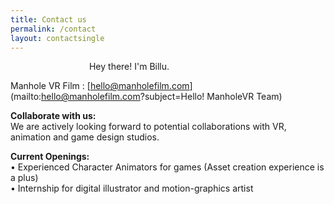 ```yaml
---
title: Contact us
permalink: /contact
layout: contactsingle
---
```



<figure style="max-width: 300px" class="align-right">
  <img src="{{ site.url }}{{ site.baseurl }}/assets/img/mvrimages/billu1.png" alt="">
  <span style="text-align:center;"><figcaption>Hey there! I'm Billu.</figcaption></span>
</figure> 


Manhole VR Film : [hello@manholefilm.com](mailto:hello@manholefilm.com?subject=Hello! ManholeVR Team)


**Collaborate with us:**<br>
We are actively looking forward to potential collaborations with VR, animation and game design studios.


**Current Openings:**<br>
• Experienced Character Animators for games (Asset creation experience is a plus)<br>
• Internship for digital illustrator and motion-graphics artist
<br>
<br>

<!-- 
# Support Manhole Project


**Contributions:**<br>
We are attempting to make an independent VR animation film by collaborating as a small team of highly experienced animators, directors, researchers, and storytellers. For the past 8 months, we have been working together without any investment, except that of our effort and time.

>Why should you contribute?
>1. The donation button here is for anyone to willingly contribute any amount ranging from 101 Rs. to 10,000 Rs. This is a way to encompass inclusive participation, from students to the working class, in sharing a concern to the cause and initiating a change.
>2. Through this contribution, you will also be supporting independent animation films in India, especially during the COVID-pandemic where all sorts of funding have been cut off leaving no source of livelihood for many. 
>3. We will also feature you as one of the partner contributors or as co-producers in the film credit by stating your contribution to this project.

For contributing please write to us and we shall share our account details. You can also contribute by lending or donating any high-end devices that shall help us complete the film. 

**Perhaps all that is needed is just a hand of 101 rupees to initiate a change that promises to lift a community out of Manhole.**

<div class = "home-button" style="height:100px; padding-top: 20px; padding-bottom: 80px;">     
 <a class = "home-button" href="mailto:hello@manholefilm.com?subject=I would like to contribute to ManholeVR Project">Contribute to Manhole VR Project ▷</a>   
</div> 

 -->